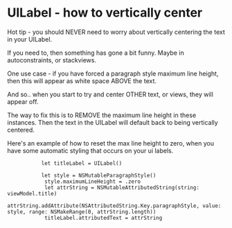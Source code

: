 # UILabel - how to vertically center

Hot tip - you should NEVER need to worry about vertically centering the text in your UILabel.

If you need to, then something has gone a bit funny. Maybe in autoconstraints, or stackviews.

One use case - if you have forced a paragraph style maximum line height, then this will appear as white space ABOVE the text.

And so.. when you start to try and center OTHER text, or views, they will appear off.

The way to fix this is to REMOVE the maximum line height in these instances.
Then the text in the UILabel will default back to being vertically centered.

Here's an example of how to reset the max line height to zero, when you have some automatic styling that occurs on your ui labels.

```
           let titleLabel = UILabel()

           let style = NSMutableParagraphStyle()
            style.maximumLineHeight = .zero
            let attrString = NSMutableAttributedString(string: viewModel.title)
            attrString.addAttribute(NSAttributedString.Key.paragraphStyle, value: style, range: NSMakeRange(0, attrString.length))
            titleLabel.attributedText = attrString
```